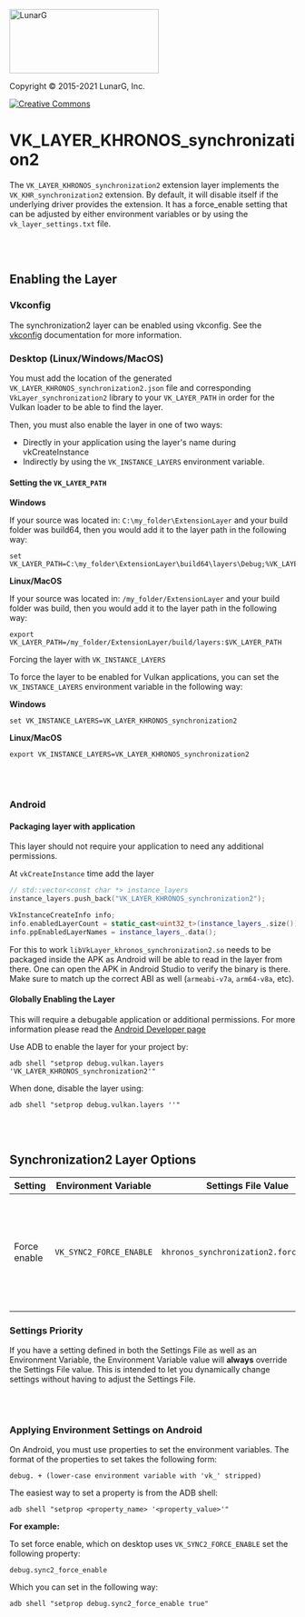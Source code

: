 <!-- markdownlint-disable MD041 -->
<p align="left"><img src="https://vulkan.lunarg.com/img/NewLunarGLogoBlack.png" alt="LunarG" width=263 height=113 /></p>

Copyright &copy; 2015-2021 LunarG, Inc.

[![Creative Commons][3]][4]

[3]: https://i.creativecommons.org/l/by-nd/4.0/88x31.png "Creative Commons License"
[4]: https://creativecommons.org/licenses/by-nd/4.0/


# VK\_LAYER\_KHRONOS\_synchronization2
The `VK_LAYER_KHRONOS_synchronization2` extension layer implements the `VK_KHR_synchronization2` extension.
By default, it will disable itself if the underlying driver provides the extension.
It has a force\_enable setting that can be adjusted by either environment variables
or by using the `vk_layer_settings.txt` file.

<br></br>


## Enabling the Layer

### Vkconfig

The synchronization2 layer can be enabled using vkconfig. See the [vkconfig](https://vulkan.lunarg.com/doc/sdk/latest/windows/vkconfig.html) documentation for more information.

### Desktop (Linux/Windows/MacOS)

You must add the location of the generated `VK_LAYER_KHRONOS_synchronization2.json` file and corresponding
`VkLayer_synchronization2` library to your `VK_LAYER_PATH` in order for the Vulkan loader to be able
to find the layer.

Then, you must also enable the layer in one of two ways:

 * Directly in your application using the layer's name during vkCreateInstance
 * Indirectly by using the `VK_INSTANCE_LAYERS` environment variable.

#### Setting the `VK_LAYER_PATH`

**Windows**

If your source was located in: `C:\my_folder\ExtensionLayer` and your build folder was build64, then you would add it to the layer path in the following way:

    set VK_LAYER_PATH=C:\my_folder\ExtensionLayer\build64\layers\Debug;%VK_LAYER_PATH%

**Linux/MacOS**

If your source was located in: `/my_folder/ExtensionLayer` and your build folder was build, then you would add it to the layer path in the following way:

    export VK_LAYER_PATH=/my_folder/ExtensionLayer/build/layers:$VK_LAYER_PATH

Forcing the layer with `VK_INSTANCE_LAYERS`

To force the layer to be enabled for Vulkan applications, you can set the `VK_INSTANCE_LAYERS` environment variable in the following way:

**Windows**

    set VK_INSTANCE_LAYERS=VK_LAYER_KHRONOS_synchronization2

**Linux/MacOS**

    export VK_INSTANCE_LAYERS=VK_LAYER_KHRONOS_synchronization2

<br></br>

### Android

#### Packaging layer with application

This layer should not require your application to need any additional permissions.

At `vkCreateInstance` time add the layer

```c++
// std::vector<const char *> instance_layers
instance_layers.push_back("VK_LAYER_KHRONOS_synchronization2");

VkInstanceCreateInfo info;
info.enabledLayerCount = static_cast<uint32_t>(instance_layers_.size());
info.ppEnabledLayerNames = instance_layers_.data();
```

For this to work `libVkLayer_khronos_synchronization2.so` needs to be packaged inside the APK as Android will be able to read in the layer from there. One can open the APK in Android Studio to verify the binary is there. Make sure to match up the correct ABI as well (`armeabi-v7a`, `arm64-v8a`, etc).

#### Globally Enabling the Layer

This will require a debugable application or additional permissions. For more information please read the [Android Developer page](https://developer.android.com/ndk/guides/graphics/validation-layer#enable-layers-outside-app)

Use ADB to enable the layer for your project by:

    adb shell "setprop debug.vulkan.layers 'VK_LAYER_KHRONOS_synchronization2'"

When done, disable the layer using:

    adb shell "setprop debug.vulkan.layers ''"

<br></br>


## Synchronization2 Layer Options

Setting  | Environment Variable | Settings File Value | Default | Description
-------- | -------------------- | ------------------- | ------- | -----------
Force enable | `VK_SYNC2_FORCE_ENABLE` |`khronos_synchronization2.force_enable` | FALSE | If TRUE, the layer's implementation of the extension will be used even if the underlying driver also implements the extension.

### Settings Priority

If you have a setting defined in both the Settings File as well as an Environment
Variable, the Environment Variable value will **always** override the Settings File
value.
This is intended to let you dynamically change settings without having to adjust
the Settings File.

<br></br>


### Applying Environment Settings on Android

On Android, you must use properties to set the environment variables.
The format of the properties to set takes the following form:

    debug. + (lower-case environment variable with 'vk_' stripped)

The easiest way to set a property is from the ADB shell:

    adb shell "setprop <property_name> '<property_value>'"

**For example:**

To set force enable, which on desktop uses `VK_SYNC2_FORCE_ENABLE`
set the following property:

    debug.sync2_force_enable

Which you can set in the following way:

    adb shell "setprop debug.sync2_force_enable true"

<br></br>

